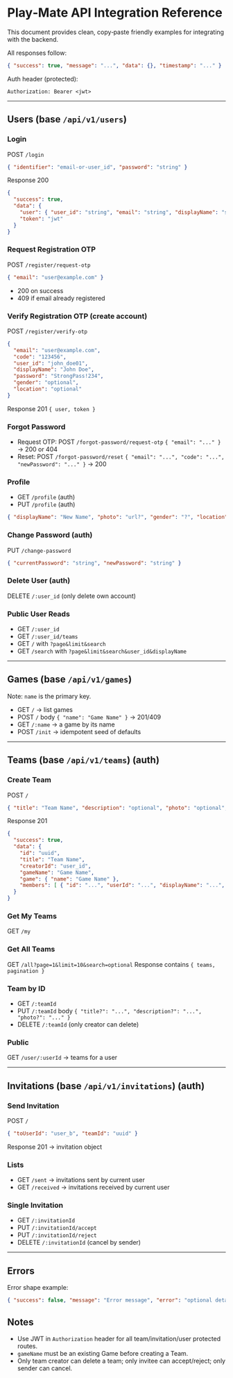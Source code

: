 # Play‑Mate API Integration Reference

This document provides clean, copy‑paste friendly examples for integrating with the backend.

All responses follow:
```json
{ "success": true, "message": "...", "data": {}, "timestamp": "..." }
```

Auth header (protected):
```
Authorization: Bearer <jwt>
```

---

## Users (base `/api/v1/users`)

### Login
POST `/login`
```json
{ "identifier": "email-or-user_id", "password": "string" }
```
Response 200
```json
{
  "success": true,
  "data": {
    "user": { "user_id": "string", "email": "string", "displayName": "string" },
    "token": "jwt"
  }
}
```

### Request Registration OTP
POST `/register/request-otp`
```json
{ "email": "user@example.com" }
```
- 200 on success
- 409 if email already registered

### Verify Registration OTP (create account)
POST `/register/verify-otp`
```json
{
  "email": "user@example.com",
  "code": "123456",
  "user_id": "john_doe01",
  "displayName": "John Doe",
  "password": "StrongPass!234",
  "gender": "optional",
  "location": "optional"
}
```
Response 201 `{ user, token }`

### Forgot Password
- Request OTP: POST `/forgot-password/request-otp` `{ "email": "..." }` → 200 or 404
- Reset: POST `/forgot-password/reset` `{ "email": "...", "code": "...", "newPassword": "..." }` → 200

### Profile
- GET `/profile` (auth)
- PUT `/profile` (auth)
```json
{ "displayName": "New Name", "photo": "url?", "gender": "?", "location": "?" }
```

### Change Password (auth)
PUT `/change-password`
```json
{ "currentPassword": "string", "newPassword": "string" }
```

### Delete User (auth)
DELETE `/:user_id` (only delete own account)

### Public User Reads
- GET `/:user_id`
- GET `/:user_id/teams`
- GET `/` with `?page&limit&search`
- GET `/search` with `?page&limit&search&user_id&displayName`

---

## Games (base `/api/v1/games`)

Note: `name` is the primary key.

- GET `/` → list games
- POST `/` body `{ "name": "Game Name" }` → 201/409
- GET `/:name` → a game by its name
- POST `/init` → idempotent seed of defaults

---

## Teams (base `/api/v1/teams`) (auth)

### Create Team
POST `/`
```json
{ "title": "Team Name", "description": "optional", "photo": "optional", "gameName": "Game Name" }
```
Response 201
```json
{
  "success": true,
  "data": {
    "id": "uuid",
    "title": "Team Name",
    "creatorId": "user_id",
    "gameName": "Game Name",
    "game": { "name": "Game Name" },
    "members": [ { "id": "...", "userId": "...", "displayName": "...", "status": "ACCEPTED" } ]
  }
}
```

### Get My Teams
GET `/my`

### Get All Teams
GET `/all?page=1&limit=10&search=optional`
Response contains `{ teams, pagination }`

### Team by ID
- GET `/:teamId`
- PUT `/:teamId` body `{ "title?": "...", "description?": "...", "photo?": "..." }`
- DELETE `/:teamId` (only creator can delete)

### Public
GET `/user/:userId` → teams for a user

---

## Invitations (base `/api/v1/invitations`) (auth)

### Send Invitation
POST `/`
```json
{ "toUserId": "user_b", "teamId": "uuid" }
```
Response 201 → invitation object

### Lists
- GET `/sent` → invitations sent by current user
- GET `/received` → invitations received by current user

### Single Invitation
- GET `/:invitationId`
- PUT `/:invitationId/accept`
- PUT `/:invitationId/reject`
- DELETE `/:invitationId` (cancel by sender)

---

## Errors

Error shape example:
```json
{ "success": false, "message": "Error message", "error": "optional details", "timestamp": "..." }
```

## Notes
- Use JWT in `Authorization` header for all team/invitation/user protected routes.
- `gameName` must be an existing Game before creating a Team.
- Only team creator can delete a team; only invitee can accept/reject; only sender can cancel.

